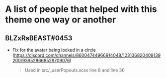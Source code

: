 # A list of people that helped with this theme one way or another

## BLZxRsBEAST#0453
- Fix for the avatar being locked in a circle (https://discord.com/channels/86004744966914048/123136820409139200/939528668529709076)
  
  > Used in src/_userPopouts.scss line 8 and line 36